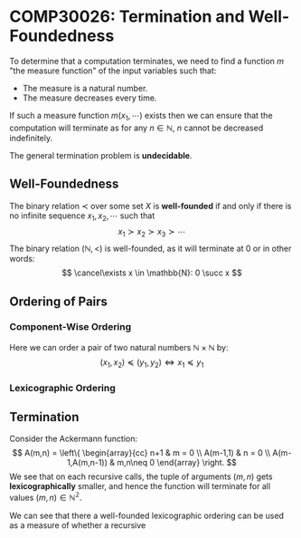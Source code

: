# COMP30026: Termination and Well-Foundedness

To determine that a computation terminates, we need to find a function $m$ "the measure function" of the input variables such that:

- The measure is a natural number.
- The measure decreases every time.

If such a measure function $m(x_1,\cdots)$ exists then we can ensure that the computation will terminate as for any $n \in \mathbb{N}$, $n$ cannot be decreased indefinitely.

The general termination problem is **undecidable**.

## Well-Foundedness

The binary relation $\prec$ over some set $X$ is **well-founded** if and only if there is no infinite sequence $x_1,x_2,\cdots$ such that
$$
x_1 \succ x_2 \succ x_3 \succ \cdots
$$
The binary relation $(\mathbb{N}, <)​$ is well-founded, as it will terminate at 0 or in other words:
$$
\cancel\exists x \in \mathbb{N}: 0 \succ x
$$

## Ordering of Pairs

### Component-Wise Ordering

Here we can order a pair of two natural numbers $\mathbb{N}\times\mathbb{N}$ by:
$$
(x_1,x_2) \preceq (y_1,y_2) \iff x_1 \preceq y_1
$$

### Lexicographic Ordering

## Termination

Consider the Ackermann function:
$$
A(m,n) = \left\{
\begin{array}{cc}
n+1 & m = 0 \\
A(m-1,1) & n = 0 \\
A(m-1,A(m,n-1)) & m,n\neq 0
\end{array}
\right.
$$
We see that on each recursive calls, the tuple of arguments $(m,n)$ gets **lexicographically** smaller, and hence the function will terminate for all values $(m,n)\in\mathbb{N^2}$.

We can see that there a well-founded lexicographic ordering can be used as a measure of whether a recursive 